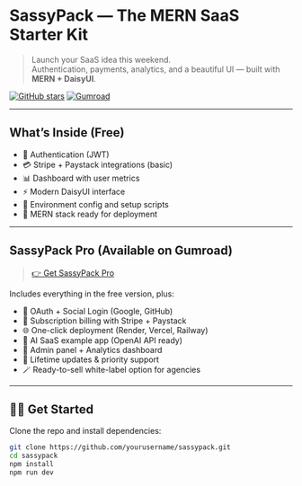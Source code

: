 # SassyPack — The MERN SaaS Starter Kit

> Launch your SaaS idea this weekend.  
> Authentication, payments, analytics, and a beautiful UI — built with **MERN + DaisyUI**.

[![GitHub stars](https://img.shields.io/github/stars/KarlGusta/sassypack?style=social)](https://github.com/KarlGusta/sassypack)
[![Gumroad](https://img.shields.io/badge/Get%20Pro%20on-Gumroad-orange?logo=gumroad)](https://karlgusta.gumroad.com/l/mlixgb)

---

## What’s Inside (Free)

- 🔐 Authentication (JWT)
- 💳 Stripe + Paystack integrations (basic)
- 📊 Dashboard with user metrics
- ⚡️ Modern DaisyUI interface
- 🧰 Environment config and setup scripts
- 💾 MERN stack ready for deployment

---

## SassyPack Pro (Available on Gumroad)

> [👉 Get SassyPack Pro]()

Includes everything in the free version, plus:

- 🚀 OAuth + Social Login (Google, GitHub)
- 🧾 Subscription billing with Stripe + Paystack
- 🌐 One-click deployment (Render, Vercel, Railway)
- 🧠 AI SaaS example app (OpenAI API ready)
- 💬 Admin panel + Analytics dashboard
- 🧩 Lifetime updates & priority support
- 🪄 Ready-to-sell white-label option for agencies

---

## 🧑‍💻 Get Started

Clone the repo and install dependencies:

```bash
git clone https://github.com/yourusername/sassypack.git
cd sassypack
npm install
npm run dev
